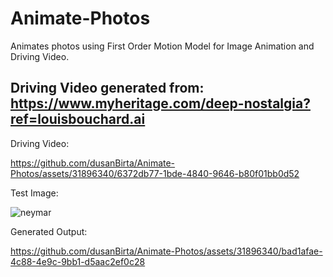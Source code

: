 # Animate-Photos
Animates photos using First Order Motion Model for Image Animation and Driving Video.

## Driving Video generated from: https://www.myheritage.com/deep-nostalgia?ref=louisbouchard.ai
Driving Video:

https://github.com/dusanBirta/Animate-Photos/assets/31896340/6372db77-1bde-4840-9646-b80f01bb0d52

Test Image:

![neymar](https://github.com/dusanBirta/Animate-Photos/assets/31896340/1c47fb97-3f27-45eb-a994-5bb847a242f5)

Generated Output:

https://github.com/dusanBirta/Animate-Photos/assets/31896340/bad1afae-4c88-4e9c-9bb1-d5aac2ef0c28

